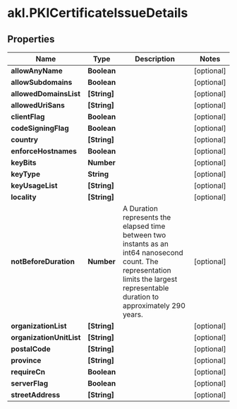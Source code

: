 # akl.PKICertificateIssueDetails

## Properties

Name | Type | Description | Notes
------------ | ------------- | ------------- | -------------
**allowAnyName** | **Boolean** |  | [optional] 
**allowSubdomains** | **Boolean** |  | [optional] 
**allowedDomainsList** | **[String]** |  | [optional] 
**allowedUriSans** | **[String]** |  | [optional] 
**clientFlag** | **Boolean** |  | [optional] 
**codeSigningFlag** | **Boolean** |  | [optional] 
**country** | **[String]** |  | [optional] 
**enforceHostnames** | **Boolean** |  | [optional] 
**keyBits** | **Number** |  | [optional] 
**keyType** | **String** |  | [optional] 
**keyUsageList** | **[String]** |  | [optional] 
**locality** | **[String]** |  | [optional] 
**notBeforeDuration** | **Number** | A Duration represents the elapsed time between two instants as an int64 nanosecond count. The representation limits the largest representable duration to approximately 290 years. | [optional] 
**organizationList** | **[String]** |  | [optional] 
**organizationUnitList** | **[String]** |  | [optional] 
**postalCode** | **[String]** |  | [optional] 
**province** | **[String]** |  | [optional] 
**requireCn** | **Boolean** |  | [optional] 
**serverFlag** | **Boolean** |  | [optional] 
**streetAddress** | **[String]** |  | [optional] 


